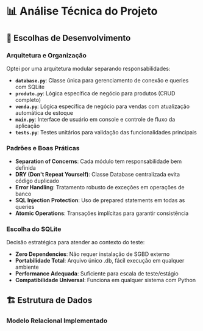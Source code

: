 # 📊 Análise Técnica do Projeto

## 🎯 Escolhas de Desenvolvimento

### Arquitetura e Organização
Optei por uma arquitetura modular separando responsabilidades:

- **`database.py`**: Classe única para gerenciamento de conexão e queries com SQLite
- **`produto.py`**: Lógica específica de negócio para produtos (CRUD completo)
- **`venda.py`**: Lógica específica de negócio para vendas com atualização automática de estoque
- **`main.py`**: Interface de usuário em console e controle de fluxo da aplicação
- **`tests.py`**: Testes unitários para validação das funcionalidades principais

### Padrões e Boas Práticas
- **Separation of Concerns**: Cada módulo tem responsabilidade bem definida
- **DRY (Don't Repeat Yourself)**: Classe Database centralizada evita código duplicado
- **Error Handling**: Tratamento robusto de exceções em operações de banco
- **SQL Injection Protection**: Uso de prepared statements em todas as queries
- **Atomic Operations**: Transações implícitas para garantir consistência

### Escolha do SQLite
Decisão estratégica para atender ao contexto do teste:

- **Zero Dependencies**: Não requer instalação de SGBD externo
- **Portabilidade Total**: Arquivo único .db, fácil execução em qualquer ambiente
- **Performance Adequada**: Suficiente para escala de teste/estágio
- **Compatibilidade Universal**: Funciona em qualquer sistema com Python

## 🏗️ Estrutura de Dados

### Modelo Relacional Implementado